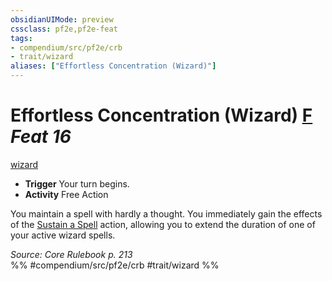 ```yaml
---
obsidianUIMode: preview
cssclass: pf2e,pf2e-feat
tags:
- compendium/src/pf2e/crb
- trait/wizard
aliases: ["Effortless Concentration (Wizard)"]
---
```

# Effortless Concentration (Wizard)  [F](/rules/core-rulebook/chapter-9-playing-the-game.md#Actions "Free Action") *Feat 16*  
[wizard](/rules/traits/wizard.md)  

- **Trigger** Your turn begins.
- **Activity** Free Action

You maintain a spell with hardly a thought. You immediately gain the effects of the [Sustain a Spell](/rules/actions/sustain-a-spell.md) action, allowing you to extend the duration of one of your active wizard spells.

*Source: Core Rulebook p. 213*  
%% #compendium/src/pf2e/crb #trait/wizard %%